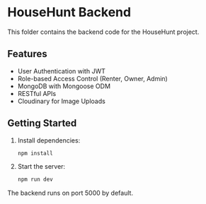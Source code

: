 # HouseHunt Backend

This folder contains the backend code for the HouseHunt project.

## Features

* User Authentication with JWT
* Role-based Access Control (Renter, Owner, Admin)
* MongoDB with Mongoose ODM
* RESTful APIs
* Cloudinary for Image Uploads

## Getting Started

1. Install dependencies:
   ```bash
   npm install
   ```

2. Start the server:
   ```bash
   npm run dev
   ```

The backend runs on port 5000 by default. 
